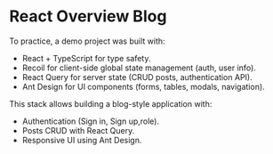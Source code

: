 # React Overview Blog

To practice, a demo project was built with:

- React + TypeScript for type safety.
- Recoil for client-side global state management (auth, user info).
- React Query for server state (CRUD posts, authentication API).
- Ant Design for UI components (forms, tables, modals, navigation).

This stack allows building a blog-style application with:

- Authentication (Sign in, Sign up,role). 
- Posts CRUD with React Query.
- Responsive UI using Ant Design.
